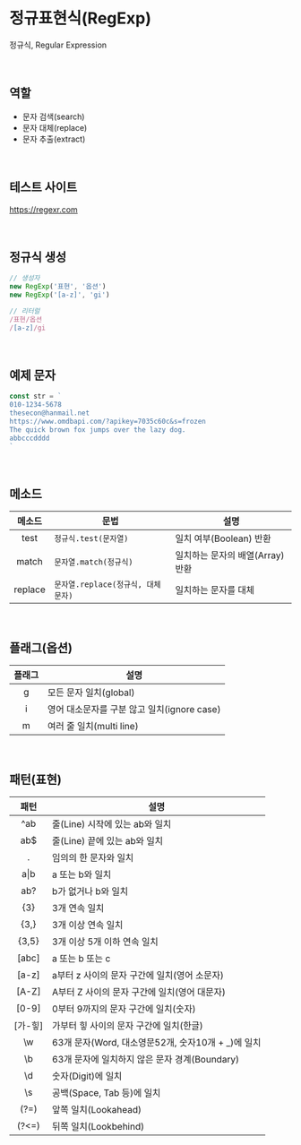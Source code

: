 # 정규표현식(RegExp)
정규식, Regular Expression

<br>

## 역할
- 문자 검색(search)
- 문자 대체(replace)
- 문자 추출(extract)

<br>


## 테스트 사이트
https://regexr.com

<br>


## 정규식 생성
```js
// 생성자
new RegExp('표현', '옵션')
new RegExp('[a-z]', 'gi')

// 리터럴
/표현/옵션
/[a-z]/gi
```

<br>


## 예제 문자

```js
const str = `
010-1234-5678
thesecon@hanmail.net
https://www.omdbapi.com/?apikey=7035c60c&s=frozen
The quick brown fox jumps over the lazy dog.
abbcccdddd
`
```

<br>


## 메소드
메소드 | 문법 | 설명
:--: | -- | --
test | `정규식.test(문자열)` | 일치 여부(Boolean) 반환
match | `문자열.match(정규식)` | 일치하는 문자의 배열(Array) 반환
replace | `문자열.replace(정규식, 대체문자)` | 일치하는 문자를 대체

<br>


## 플래그(옵션)
플래그 | 설명
:--: | --
g | 모든 문자 일치(global)
i | 영어 대소문자를 구분 않고 일치(ignore case)
m | 여러 줄 일치(multi line)

<br>

## 패턴(표현)
패턴 | 설명
:--: | --
^ab | 줄(Line) 시작에 있는 ab와 일치
ab$ | 줄(Line) 끝에 있는 ab와 일치
. | 임의의 한 문자와 일치
a&verbar;b | a 또는 b와 일치
ab? | b가 없거나 b와 일치
{3} | 3개 연속 일치
{3,} | 3개 이상 연속 일치
{3,5} | 3개 이상 5개 이하 연속 일치
[abc] | a 또는 b 또는 c
[a-z] | a부터 z 사이의 문자 구간에 일치(영어 소문자)
[A-Z] | A부터 Z 사이의 문자 구간에 일치(영어 대문자)
[0-9] | 0부터 9까지의 문자 구간에 일치(숫자)
[가-힣] | 가부터 힣 사이의 문자 구간에 일치(한글)
\w | 63개 문자(Word, 대소영문52개, 숫자10개 + _)에 일치
\b | 63개 문자에 일치하지 않은 문자 경계(Boundary)
\d | 숫자(Digit)에 일치
\s | 공백(Space, Tab 등)에 일치
(?=) | 앞쪽 일치(Lookahead)
(?<=) | 뒤쪽 일치(Lookbehind)